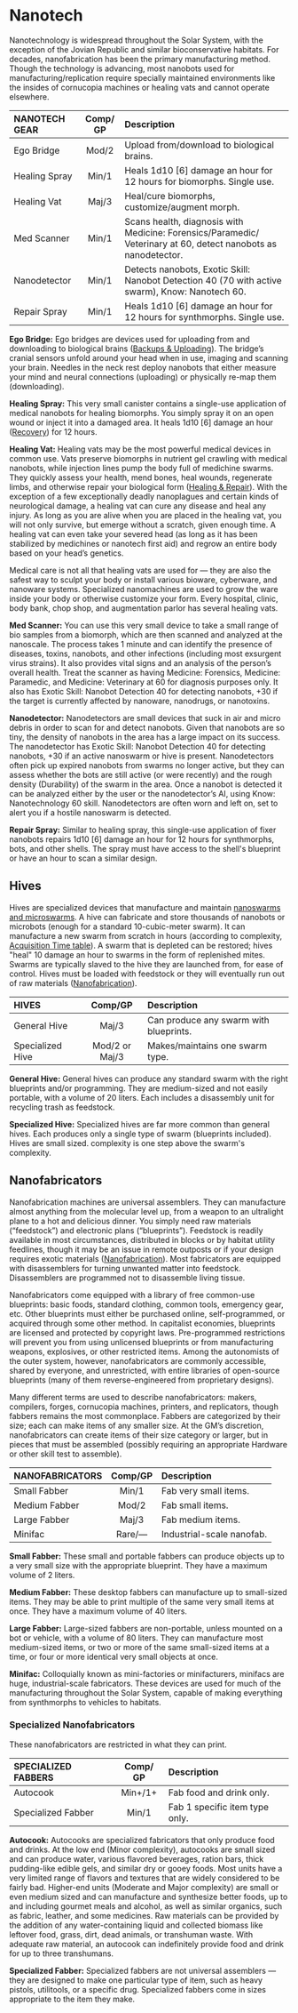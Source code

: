 # Nanotech

Nanotechnology is widespread throughout the Solar System, with the exception of the Jovian Republic and similar bioconservative habitats. For decades, nanofabrication has been the primary manufacturing method. Though the technology is advancing, most nanobots used for manufacturing/replication require specially maintained environments like the insides of cornucopia machines or healing vats and cannot operate elsewhere.

| NANOTECH GEAR | Comp/<wbr>GP | Description                                                                                                             |
| :------------ | :----------: | :---------------------------------------------------------------------------------------------------------------------- |
| Ego Bridge    |    Mod/2     | Upload from/download to biological brains.                                                                              |
| Healing Spray |    Min/1     | Heals 1d10 \[6\] damage an hour for 12 hours for biomorphs. Single use.                                                 |
| Healing Vat   |    Maj/3     | Heal/cure biomorphs, customize/augment morph.                                                                           |
| Med Scanner   |    Min/1     | Scans health, diagnosis with Medicine: Forensics/<wbr>Paramedic/<wbr>Veterinary at 60, detect nanobots as nanodetector. |
| Nanodetector  |    Min/1     | Detects nanobots, Exotic Skill: Nanobot Detection 40 (70 with active swarm), Know: Nanotech 60.                         |
| Repair Spray  |    Min/1     | Heals 1d10 \[6\] damage an hour for 12 hours for synthmorphs. Single use.                                               |

**Ego Bridge:** Ego bridges are devices used for uploading from and downloading to biological brains ([Backups & Uploading](../15/01-backups-and-uploading.md)). The bridge’s cranial sensors unfold around your head when in use, imaging and scanning your brain. Needles in the neck rest deploy nanobots that either measure your mind and neural connections (uploading) or physically re-map them (downloading).

**Healing Spray:** This very small canister contains a single-use application of medical nanobots for healing biomorphs. You simply spray it on an open wound or inject it into a damaged area. It heals 1d10 \[6\] damage an hour ([Recovery](../12/17-healing-and-repair.md#recovery)) for 12 hours.

**Healing Vat:** Healing vats may be the most powerful medical devices in common use. Vats preserve biomorphs in nutrient gel crawling with medical nanobots, while injection lines pump the body full of medichine swarms. They quickly assess your health, mend bones, heal wounds, regenerate limbs, and otherwise repair your biological form ([Healing & Repair](../12/17-healing-and-repair.md)). With the exception of a few exceptionally deadly nanoplagues and certain kinds of neurological damage, a healing vat can cure any disease and heal any injury. As long as you are alive when you are placed in the healing vat, you will not only survive, but emerge without a scratch, given enough time. A healing vat can even take your severed head (as long as it has been stabilized by medichines or nanotech first aid) and regrow an entire body based on your head’s genetics.

Medical care is not all that healing vats are used for — they are also the safest way to sculpt your body or install various bioware, cyberware, and nanoware systems. Specialized nanomachines are used to grow the ware inside your body or otherwise customize your form. Every hospital, clinic, body bank, chop shop, and augmentation parlor has several healing vats.

**Med Scanner:** You can use this very small device to take a small range of bio samples from a biomorph, which are then scanned and analyzed at the nanoscale. The process takes 1 minute and can identify the presence of diseases, toxins, nanobots, and other infections (including most exsurgent virus strains). It also provides vital signs and an analysis of the person’s overall health. Treat the scanner as having Medicine: Forensics, Medicine: Paramedic, and Medicine: Veterinary at 60 for diagnosis purposes only. It also has Exotic Skill: Nanobot Detection 40 for detecting nanobots, +30 if the target is currently affected by nanoware, nanodrugs, or nanotoxins.

**Nanodetector:** Nanodetectors are small devices that suck in air and micro debris in order to scan for and detect nanobots. Given that nanobots are so tiny, the density of nanobots in the area has a large impact on its success. The nanodetector has Exotic Skill: Nanobot Detection 40 for detecting nanobots, +30 if an active nanoswarm or hive is present. Nanodetectors often pick up expired nanobots from swarms no longer active, but they can assess whether the bots are still active (or were recently) and the rough density (Durability) of the swarm in the area. Once a nanobot is detected it can be analyzed either by the user or the nanodetector’s AI, using Know: Nanotechnology 60 skill. Nanodetectors are often worn and left on, set to alert you if a hostile nanoswarm is detected.

**Repair Spray:** Similar to healing spray, this single-use application of fixer nanobots repairs 1d10 \[6\] damage an hour for 12 hours for synthmorphs, bots, and other shells. The spray must have access to the shell's blueprint or have an hour to scan a similar design.

## Hives

Hives are specialized devices that manufacture and maintain [nanoswarms and microswarms](../16/20-nanoswarms-and-microswarms.md). A hive can fabricate and store thousands of nanobots or microbots (enough for a standard 10-cubic-meter swarm). It can manufacture a new swarm from scratch in hours (according to complexity, [Acquisition Time table](../16/02-acquiring-gear.md#acquisition-time)). A swarm that is depleted can be restored; hives "heal" 10 damage an hour to swarms in the form of replenished mites. Swarms are typically slaved to the hive they are launched from, for ease of control. Hives must be loaded with feedstock or they will eventually run out of raw materials ([Nanofabrication](../16/03-nanofabrication.md)).

| HIVES            |  Comp/<wbr>GP  | Description                            |
| :--------------- | :------------: | :------------------------------------- |
| General Hive     |     Maj/3      | Can produce any swarm with blueprints. |
| Specialized Hive | Mod/2 or Maj/3 | Makes/maintains one swarm type.        |

**General Hive:** General hives can produce any standard swarm with the right blueprints and/or programming. They are medium-sized and not easily portable, with a volume of 20 liters. Each includes a disassembly unit for recycling trash as feedstock.

**Specialized Hive:** Specialized hives are far more common than general hives. Each produces only a single type of swarm (blueprints included). Hives are small sized. complexity is one step above the swarm's complexity.

## Nanofabricators

Nanofabrication machines are universal assemblers. They can manufacture almost anything from the molecular level up, from a weapon to an ultralight plane to a hot and delicious dinner. You simply need raw materials (“feedstock”) and electronic plans (“blueprints”). Feedstock is readily available in most circumstances, distributed in blocks or by habitat utility feedlines, though it may be an issue in remote outposts or if your design requires exotic materials ([Nanofabrication](../16/03-nanofabrication.md)). Most fabricators are equipped with disassemblers for turning unwanted matter into feedstock. Disassemblers are programmed not to disassemble living tissue.

Nanofabricators come equipped with a library of free common-use blueprints: basic foods, standard clothing, common tools, emergency gear, etc. Other blueprints must either be purchased online, self-programmed, or acquired through some other method. In capitalist economies, blueprints are licensed and protected by copyright laws. Pre-programmed restrictions will prevent you from using unlicensed blueprints or from manufacturing weapons, explosives, or other restricted items. Among the autonomists of the outer system, however, nanofabricators are commonly accessible, shared by everyone, and unrestricted, with entire libraries of open-source blueprints (many of them reverse-engineered from proprietary designs).

Many different terms are used to describe nanofabricators: makers, compilers, forges, cornucopia machines, printers, and replicators, though fabbers remains the most commonplace. Fabbers are categorized by their size; each can make items of any smaller size. At the GM’s discretion, nanofabricators can create items of their size category or larger, but in pieces that must be assembled (possibly requiring an appropriate Hardware or other skill test to assemble).

| NANOFABRICATORS | Comp/<wbr>GP | Description               |
| :-------------- | :----------: | :------------------------ |
| Small Fabber    |    Min/1     | Fab very small items.     |
| Medium Fabber   |    Mod/2     | Fab small items.          |
| Large Fabber    |    Maj/3     | Fab medium items.         |
| Minifac         |    Rare/—    | Industrial-scale nanofab. |

**Small Fabber:** These small and portable fabbers can produce objects up to a very small size with the appropriate blueprint. They have a maximum volume of 2 liters.

**Medium Fabber:** These desktop fabbers can manufacture up to small-sized items. They may be able to print multiple of the same very small items at once. They have a maximum volume of 40 liters.

**Large Fabber:** Large-sized fabbers are non-portable, unless mounted on a bot or vehicle, with a volume of 80 liters. They can manufacture most medium-sized items, or two or more of the same small-sized items at a time, or four or more identical very small objects at once.

**Minifac:** Colloquially known as mini-factories or minifacturers, minifacs are huge, industrial-scale fabricators. These devices are used for much of the manufacturing throughout the Solar System, capable of making everything from synthmorphs to vehicles to habitats.

### Specialized Nanofabricators

These nanofabricators are restricted in what they can print.

| SPECIALIZED FABBERS | Comp/<wbr>GP | Description                    |
| :------------------ | :----------: | :----------------------------- |
| Autocook            |   Min+/1+    | Fab food and drink only.       |
| Specialized Fabber  |    Min/1     | Fab 1 specific item type only. |

**Autocook:** Autocooks are specialized fabricators that only produce food and drinks. At the low end (Minor complexity), autocooks are small sized and can produce water, various flavored beverages, ration bars, thick pudding-like edible gels, and similar dry or gooey foods. Most units have a very limited range of flavors and textures that are widely considered to be fairly bad. Higher-end units (Moderate and Major complexity) are small or even medium sized and can manufacture and synthesize better foods, up to and including gourmet meals and alcohol, as well as similar organics, such as fabric, leather, and some medicines. Raw materials can be provided by the addition of any water-containing liquid and collected biomass like leftover food, grass, dirt, dead animals, or transhuman waste. With adequate raw material, an autocook can indefinitely provide food and drink for up to three transhumans.

**Specialized Fabber:** Specialized fabbers are not universal assemblers — they are designed to make one particular type of item, such as heavy pistols, utilitools, or a specific drug. Specialized fabbers come in sizes appropriate to the item they make.
